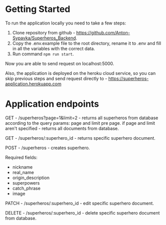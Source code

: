 # Getting Started

To run the application locally you need to take a few steps:
1) Clone repository from github - https://github.com/Anton-Sypavka/Superheros_Backend.
2) Copy the .env.example file to the root directory, rename it to .env and fill in all the variables with the correct data.
3) Run command `npm run start`.

Now you are able to send request on localhost:5000.

Also, the application is deployed on the heroku cloud service, so you can skip previous steps and send request directly to - https://superheros-application.herokuapp.com

# Application endpoints

GET - /superheros?page=1&limit=2 - returns all superheros from database according to the query params: page and limit pre page. 
if page and limit aren't specified - returns all documents from database. 

GET - /superheros/:superhero_id - returns specific superhero document.

POST - /superheros - creates superhero.

Required fields:
- nickname
- real_name
- origin_description
- superpowers
- catch_phrase
- image

PATCH - /superheros/:superhero_id - edit specific superhero document.

DELETE - /superheros/:superhero_id - delete specific superhero document from database.



 
